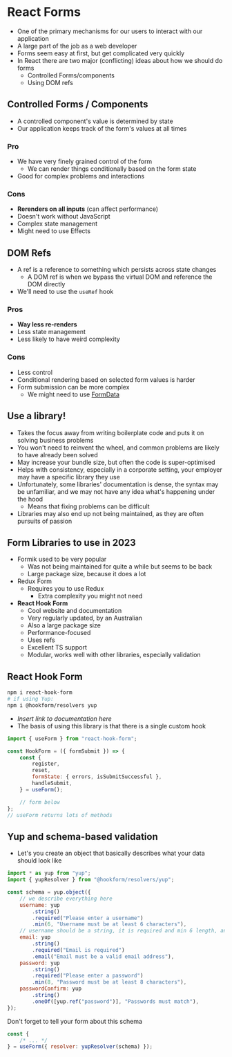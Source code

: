 # React Forms

- One of the primary mechanisms for our users to interact with our application
- A large part of the job as a web developer
- Forms seem easy at first, but get complicated very quickly
- In React there are two major (conflicting) ideas about how we should do forms
  - Controlled Forms/components
  - Using DOM refs

## Controlled Forms / Components

- A controlled component's value is determined by state
- Our application keeps track of the form's values at all times

### Pro

- We have very finely grained control of the form
  - We can render things conditionally based on the form state
- Good for complex problems and interactions

### Cons

- **Rerenders on all inputs** (can affect performance)
- Doesn't work without JavaScript
- Complex state management
- Might need to use Effects

## DOM Refs

- A ref is a reference to something which persists across state changes
  - A DOM ref is when we bypass the virtual DOM and reference the DOM directly
- We'll need to use the `useRef` hook

### Pros

- **Way less re-renders**
- Less state management
- Less likely to have weird complexity

### Cons

- Less control
- Conditional rendering based on selected form values is harder
- Form submission can be more complex
  - We might need to use [FormData](https://developer.mozilla.org/en-US/docs/Web/API/FormData)

<!-- Space -->

## Use a library!

- Takes the focus away from writing boilerplate code and puts it on solving business problems
- You won't need to reinvent the wheel, and common problems are likely to have already been solved
- May increase your bundle size, but often the code is super-optimised
- Helps with consistency, especially in a corporate setting, your employer may have a specific library they use
- Unfortunately, some libraries' documentation is dense, the syntax may be unfamiliar, and we may not have any idea what's happening under the hood
  - Means that fixing problems can be difficult
- Libraries may also end up not being maintained, as they are often pursuits of passion

## Form Libraries to use in 2023

- Formik used to be very popular
  - Was not being maintained for quite a while but seems to be back
  - Large package size, because it does a lot
- Redux Form
  - Requires you to use Redux
    - Extra complexity you might not need
- **React Hook Form**
  - Cool website and documentation
  - Very regularly updated, by an Australian
  - Also a large package size
  - Performance-focused
  - Uses refs
  - Excellent TS support
  - Modular, works well with other libraries, especially validation

## React Hook Form

```bash
npm i react-hook-form
# if using Yup:
npm i @hookform/resolvers yup
```

- _Insert link to documentation here_
- The basis of using this library is that there is a single custom hook

```jsx
import { useForm } from "react-hook-form";

const HookForm = ({ formSubmit }) => {
	const {
		register,
		reset,
		formState: { errors, isSubmitSuccessful },
		handleSubmit,
	} = useForm();

	// form below
};
// useForm returns lots of methods
```

## Yup and schema-based validation

- Let's you create an object that basically describes what your data should look like

```jsx
import * as yup from "yup";
import { yupResolver } from "@hookform/resolvers/yup";

const schema = yup.object({
	// we describe everything here
	username: yup
		.string()
		.required("Please enter a username")
		.min(6, "Username must be at least 6 characters"),
	// username should be a string, it is required and min 6 length, and when not, gives message
	email: yup
		.string()
		.required("Email is required")
		.email("Email must be a valid email address"),
	password: yup
		.string()
		.required("Please enter a password")
		.min(8, "Password must be at least 8 characters"),
	passwordConfirm: yup
		.string()
		.oneOf([yup.ref("password")], "Passwords must match"),
});
```

Don't forget to tell your form about this schema

```jsx
const {
	/* ... */
} = useForm({ resolver: yupResolver(schema) });
```
